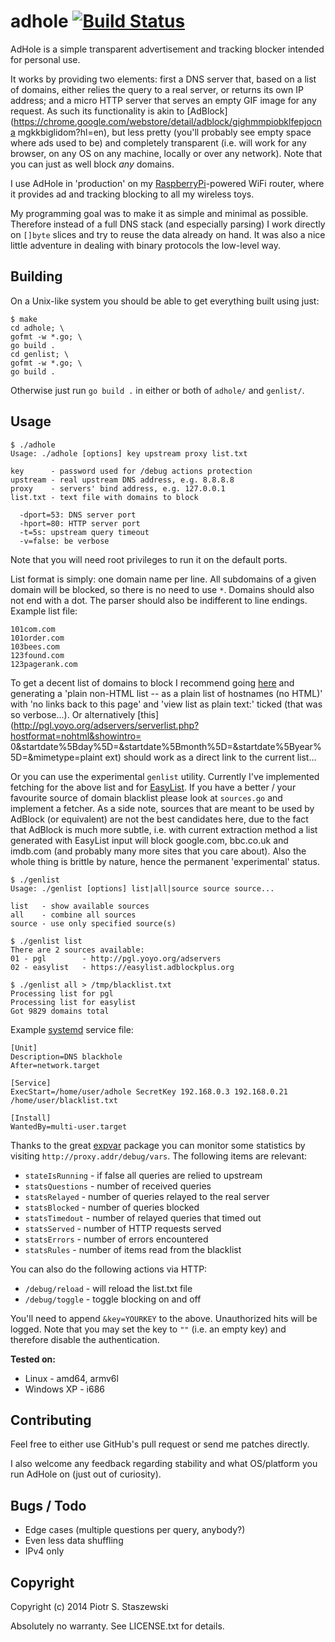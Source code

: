 # adhole [![Build Status](https://travis-ci.org/drbig/adhole.svg?branch=master)](https://travis-ci.org/drbig/adhole)

AdHole is a simple transparent advertisement and tracking blocker intended for 
personal use.

It works by providing two elements: first a DNS server that, based on a list of 
domains, either relies the query to a real server, or returns its own IP 
address; and a micro HTTP server that serves an empty GIF image for any 
request. As such its functionality is akin to 
[AdBlock](https://chrome.google.com/webstore/detail/adblock/gighmmpiobklfepjocna
mgkkbiglidom?hl=en), but less pretty (you'll probably see empty space where ads 
used to be) and completely transparent (i.e. will work for any browser, on any 
OS on any machine, locally or over any network). Note that you can just as well 
block *any* domains.

I use AdHole in 'production' on my 
[RaspberryPi](http://www.raspberrypi.org/)-powered WiFi router, where it 
provides ad and tracking blocking to all my wireless toys.

My programming goal was to make it as simple and minimal as possible. Therefore 
instead of a full DNS stack (and especially parsing) I work directly on 
`[]byte` slices and try to reuse the data already on hand. It was also a nice 
little adventure in dealing with binary protocols the low-level way.

## Building

On a Unix-like system you should be able to get everything built using just:

    $ make
    cd adhole; \
    gofmt -w *.go; \
    go build .
    cd genlist; \
    gofmt -w *.go; \
    go build .

Otherwise just run `go build .` in either or both of `adhole/` and `genlist/`.

## Usage

    $ ./adhole
    Usage: ./adhole [options] key upstream proxy list.txt
    
    key      - password used for /debug actions protection
    upstream - real upstream DNS address, e.g. 8.8.8.8
    proxy    - servers' bind address, e.g. 127.0.0.1
    list.txt - text file with domains to block
    
      -dport=53: DNS server port
      -hport=80: HTTP server port
      -t=5s: upstream query timeout
      -v=false: be verbose

Note that you will need root privileges to run it on the default ports.

List format is simply: one domain name per line. All subdomains of a given 
domain will be blocked, so there is no need to use `*`. Domains should also not 
end with a dot. The parser should also be indifferent to line endings. Example 
list file:

    101com.com
    101order.com
    103bees.com
    123found.com
    123pagerank.com

To get a decent list of domains to block I recommend going 
[here](http://pgl.yoyo.org/adservers/) and generating a 'plain non-HTML list -- 
as a plain list of hostnames (no HTML)' with 'no links back to this page' and 
'view list as plain text:' ticked (that was so verbose...). Or alternatively 
[this](http://pgl.yoyo.org/adservers/serverlist.php?hostformat=nohtml&showintro=
0&startdate%5Bday%5D=&startdate%5Bmonth%5D=&startdate%5Byear%5D=&mimetype=plaint
ext) should work as a direct link to the current list...

Or you can use the experimental `genlist` utility. Currently I've implemented 
fetching for the above list and for 
[EasyList](https://easylist.adblockplus.org/en/). 
If you have a better / your favourite source of domain blacklist 
please look at `sources.go` and implement a fetcher. As a side note, sources 
that are meant to be used by AdBlock (or equivalent) are not the best 
candidates here, due to the fact that AdBlock is much more subtle, i.e. with 
current extraction method a list generated with EasyList input will block 
google.com, bbc.co.uk and imdb.com (and probably many more sites that you 
care about). Also the whole thing is brittle by nature, hence the permanent 
'experimental' status.

    $ ./genlist
    Usage: ./genlist [options] list|all|source source source...
    
    list   - show available sources
    all    - combine all sources
    source - use only specified source(s)
    
    $ ./genlist list
    There are 2 sources available:
    01 - pgl        - http://pgl.yoyo.org/adservers
    02 - easylist   - https://easylist.adblockplus.org
    
    $ ./genlist all > /tmp/blacklist.txt
    Processing list for pgl
    Processing list for easylist
    Got 9829 domains total

Example [systemd](http://www.freedesktop.org/wiki/Software/systemd/) service 
file:

    [Unit]
    Description=DNS blackhole
    After=network.target
    
    [Service]
    ExecStart=/home/user/adhole SecretKey 192.168.0.3 192.168.0.21 /home/user/blacklist.txt
    
    [Install]
    WantedBy=multi-user.target

Thanks to the great [expvar](http://golang.org/pkg/expvar/) package you can 
monitor some statistics by visiting `http://proxy.addr/debug/vars`. The 
following items are relevant:

  * `stateIsRunning` - if false all queries are relied to upstream
  * `statsQuestions` - number of received queries
  * `statsRelayed` - number of queries relayed to the real server
  * `statsBlocked` - number of queries blocked
  * `statsTimedout` - number of relayed queries that timed out
  * `statsServed` - number of HTTP requests served
  * `statsErrors` - number of errors encountered
  * `statsRules` - number of items read from the blacklist

You can also do the following actions via HTTP:

  * `/debug/reload` - will reload the list.txt file
  * `/debug/toggle` - toggle blocking on and off

You'll need to append `&key=YOURKEY` to the above. Unauthorized hits will 
be logged. Note that you may set the key to `""` (i.e. an empty key) and 
therefore disable the authentication.

**Tested on:**

  * Linux - amd64, armv6l
  * Windows XP - i686

## Contributing

Feel free to either use GitHub's pull request or send me patches directly.

I also welcome any feedback regarding stability and what OS/platform you run 
AdHole on (just out of curiosity).

## Bugs / Todo

  * Edge cases (multiple questions per query, anybody?)
  * Even less data shuffling
  * IPv4 only

## Copyright

Copyright (c) 2014 Piotr S. Staszewski

Absolutely no warranty. See LICENSE.txt for details.
